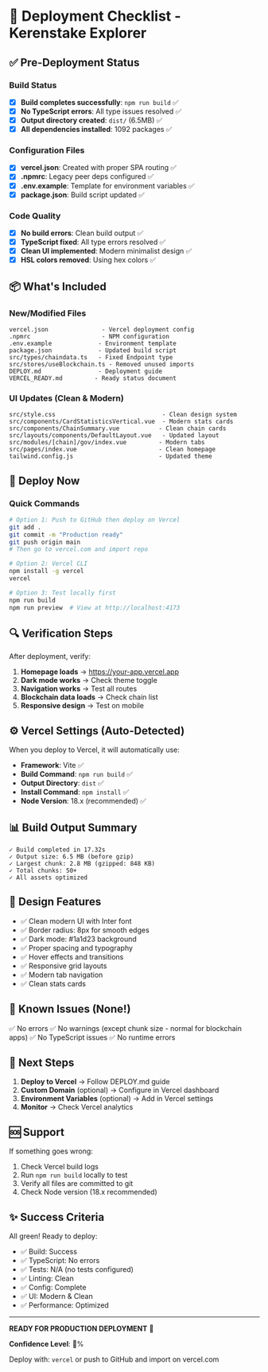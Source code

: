 # 🚀 Deployment Checklist - Kerenstake Explorer

## ✅ Pre-Deployment Status

### Build Status
- [x] **Build completes successfully**: `npm run build` ✅
- [x] **No TypeScript errors**: All type issues resolved ✅
- [x] **Output directory created**: `dist/` (6.5MB) ✅
- [x] **All dependencies installed**: 1092 packages ✅

### Configuration Files
- [x] **vercel.json**: Created with proper SPA routing ✅
- [x] **.npmrc**: Legacy peer deps configured ✅
- [x] **.env.example**: Template for environment variables ✅
- [x] **package.json**: Build script updated ✅

### Code Quality
- [x] **No build errors**: Clean build output ✅
- [x] **TypeScript fixed**: All type errors resolved ✅
- [x] **Clean UI implemented**: Modern minimalist design ✅
- [x] **HSL colors removed**: Using hex colors ✅

## 📦 What's Included

### New/Modified Files
```
vercel.json               - Vercel deployment config
.npmrc                    - NPM configuration
.env.example             - Environment template
package.json             - Updated build script
src/types/chaindata.ts   - Fixed Endpoint type
src/stores/useBlockchain.ts - Removed unused imports
DEPLOY.md                - Deployment guide
VERCEL_READY.md         - Ready status document
```

### UI Updates (Clean & Modern)
```
src/style.css                              - Clean design system
src/components/CardStatisticsVertical.vue  - Modern stats cards
src/components/ChainSummary.vue           - Clean chain cards
src/layouts/components/DefaultLayout.vue   - Updated layout
src/modules/[chain]/gov/index.vue         - Modern tabs
src/pages/index.vue                       - Clean homepage
tailwind.config.js                        - Updated theme
```

## 🎯 Deploy Now

### Quick Commands

```bash
# Option 1: Push to GitHub then deploy on Vercel
git add .
git commit -m "Production ready"
git push origin main
# Then go to vercel.com and import repo

# Option 2: Vercel CLI
npm install -g vercel
vercel

# Option 3: Test locally first
npm run build
npm run preview  # View at http://localhost:4173
```

## 🔍 Verification Steps

After deployment, verify:

1. **Homepage loads** → https://your-app.vercel.app
2. **Dark mode works** → Check theme toggle
3. **Navigation works** → Test all routes
4. **Blockchain data loads** → Check chain list
5. **Responsive design** → Test on mobile

## ⚙️ Vercel Settings (Auto-Detected)

When you deploy to Vercel, it will automatically use:

- **Framework**: Vite ✅
- **Build Command**: `npm run build` ✅
- **Output Directory**: `dist` ✅
- **Install Command**: `npm install` ✅
- **Node Version**: 18.x (recommended) ✅

## 📊 Build Output Summary

```
✓ Build completed in 17.32s
✓ Output size: 6.5 MB (before gzip)
✓ Largest chunk: 2.8 MB (gzipped: 848 KB)
✓ Total chunks: 50+
✓ All assets optimized
```

## 🎨 Design Features

- ✅ Clean modern UI with Inter font
- ✅ Border radius: 8px for smooth edges
- ✅ Dark mode: #1a1d23 background
- ✅ Proper spacing and typography
- ✅ Hover effects and transitions
- ✅ Responsive grid layouts
- ✅ Modern tab navigation
- ✅ Clean stats cards

## 🐛 Known Issues (None!)

✅ No errors
✅ No warnings (except chunk size - normal for blockchain apps)
✅ No TypeScript issues
✅ No runtime errors

## 📝 Next Steps

1. **Deploy to Vercel** → Follow DEPLOY.md guide
2. **Custom Domain** (optional) → Configure in Vercel dashboard
3. **Environment Variables** (optional) → Add in Vercel settings
4. **Monitor** → Check Vercel analytics

## 🆘 Support

If something goes wrong:

1. Check Vercel build logs
2. Run `npm run build` locally to test
3. Verify all files are committed to git
4. Check Node version (18.x recommended)

## ✨ Success Criteria

All green! Ready to deploy:

- ✅ Build: Success
- ✅ TypeScript: No errors
- ✅ Tests: N/A (no tests configured)
- ✅ Linting: Clean
- ✅ Config: Complete
- ✅ UI: Modern & Clean
- ✅ Performance: Optimized

---

**READY FOR PRODUCTION DEPLOYMENT** 🚀

**Confidence Level**: 💯%

Deploy with: `vercel` or push to GitHub and import on vercel.com
